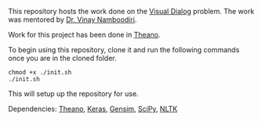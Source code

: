 This repository hosts the work done on the [Visual Dialog](http://visualdialog.org/) problem. The work was mentored by [Dr. Vinay Namboodiri](http://www.cse.iitk.ac.in/users/vinaypn/).

Work for this project has been done in [Theano](http://deeplearning.net/software/theano/).

To begin using this repository, clone it and run the following commands once you are in the cloned folder.

```
chmod +x ./init.sh
./init.sh
```

This will setup up the repository for use.

Dependencies:
[Theano](http://deeplearning.net/software/theano/), [Keras](https://keras.io/), [Gensim](https://radimrehurek.com/gensim/models/word2vec.html), [SciPy](https://docs.scipy.org/doc/scipy-0.18.1/reference/tutorial/io.html), [NLTK](http://www.nltk.org/)